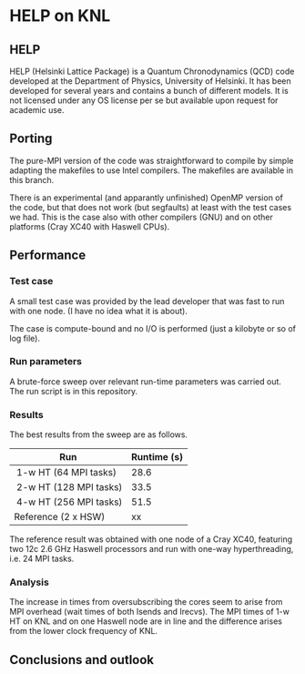# HELP on KNL

## HELP
HELP (Helsinki Lattice Package) is a Quantum Chronodynamics (QCD) code developed at the Department of Physics,
University of Helsinki. It has been developed for several years and contains a bunch of different models. It is not
licensed under any OS license per se but available upon request for academic use.

## Porting

The pure-MPI version of the code was straightforward to compile by simple adapting the makefiles to use Intel compilers.
The makefiles are available in this branch.

There is an experimental (and apparantly unfinished) OpenMP version of the code, but that does not work (but segfaults) at least
with the test cases we had. This is the case also with other compilers (GNU) and on other platforms (Cray XC40 with Haswell CPUs).

## Performance

### Test case

A small test case was provided by the lead developer that was fast to run with one node. (I have no idea what it is about).

The case is compute-bound and no I/O is performed (just a kilobyte or so of log file).

### Run parameters

A brute-force sweep over relevant run-time parameters was carried out. The run script is in this repository.

### Results

The best results from the sweep are as follows.

| Run | Runtime (s) |
|-----|-------------|
| 1-w HT (64 MPI tasks) | 28.6  |
| 2-w HT (128 MPI tasks) | 33.5  |
| 4-w HT (256 MPI tasks) | 51.5  |
| Reference (2 x HSW) | xx | 

The reference result was obtained with one node of a Cray XC40, featuring two 12c 2.6 GHz Haswell processors and run 
with one-way hyperthreading, i.e. 24 MPI tasks.

### Analysis

The increase in times from oversubscribing the cores seem to arise from MPI overhead (wait times of both Isends and Irecvs). 
The MPI times of 1-w HT on KNL and on one Haswell node are in line and the difference arises from the lower
clock frequency of KNL.


## Conclusions and outlook
